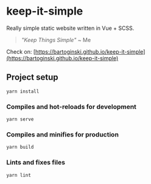 # keep-it-simple
Really simple static website written in Vue + SCSS.

>_"Keep Things Simple"_ ~ Me

Check on: [https://bartoginski.github.io/keep-it-simple](https://bartoginski.github.io/keep-it-simple)


## Project setup
```
yarn install
```

### Compiles and hot-reloads for development
```
yarn serve
```

### Compiles and minifies for production
```
yarn build
```

### Lints and fixes files
```
yarn lint
```

